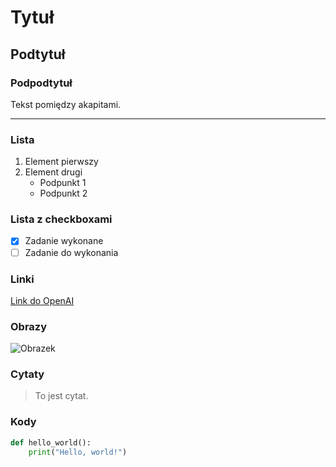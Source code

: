 # Tytuł

## Podtytuł

### Podpodtytuł

Tekst pomiędzy akapitami.

---

### Lista

1. Element pierwszy
2. Element drugi
   - Podpunkt 1
   - Podpunkt 2

### Lista z checkboxami

- [x] Zadanie wykonane
- [ ] Zadanie do wykonania

### Linki

[Link do OpenAI](https://openai.com)

### Obrazy

![Obrazek](file:///E:/franek313.github.io/DNDWiki/MapaSwiata.png)

### Cytaty

> To jest cytat.

### Kody

```python
def hello_world():
    print("Hello, world!")
```


